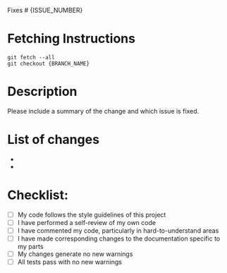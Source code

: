 Fixes # {ISSUE_NUMBER}

# Fetching Instructions
```shell
git fetch --all
git checkout {BRANCH_NAME}
```

# Description
Please include a summary of the change and which issue is fixed.

# List of changes
- 
- 

# Checklist:
- [ ] My code follows the style guidelines of this project
- [ ] I have performed a self-review of my own code
- [ ] I have commented my code, particularly in hard-to-understand areas
- [ ] I have made corresponding changes to the documentation specific to my parts
- [ ] My changes generate no new warnings
- [ ] All tests pass with no new warnings